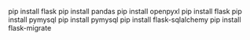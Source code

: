 pip install flask
pip install pandas
pip install openpyxl
pip install flask
pip install pymysql
pip install pymysql
pip install flask-sqlalchemy
pip install flask-migrate
